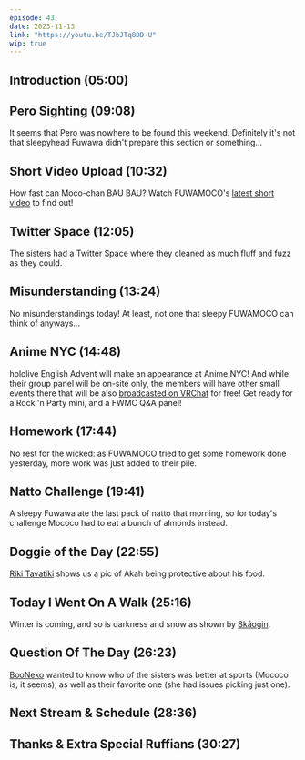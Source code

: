 ```yaml
---
episode: 43
date: 2023-11-13
link: "https://youtu.be/TJbJTq8DD-U"
wip: true
---
```


## Introduction (05:00)

## Pero Sighting (09:08)

It seems that Pero was nowhere to be found this weekend. Definitely it's not that sleepyhead Fuwawa didn't prepare this section or something...

## Short Video Upload (10:32)

How fast can Moco-chan BAU BAU? Watch FUWAMOCO's [latest short video](https://youtu.be/IvxENEi1mDI) to find out!

## Twitter Space (12:05)

The sisters had a Twitter Space where they cleaned as much fluff and fuzz as they could.

## Misunderstanding (13:24)

No misunderstandings today! At least, not one that sleepy FUWAMOCO can think of anyways...

## Anime NYC (14:48)

hololive English Advent will make an appearance at Anime NYC! And while their group panel will be on-site only, the members will have other small events there that will be also [broadcasted on VRChat](https://twitter.com/hololive_En/status/1724433458657710129) for free! Get ready for a Rock 'n Party mini, and a FWMC Q&A panel!

## Homework (17:44)

No rest for the wicked: as FUWAMOCO tried to get some homework done yesterday, more work was just added to their pile.

## Natto Challenge (19:41)

A sleepy Fuwawa ate the last pack of natto that morning, so for today's challenge Mococo had to eat a bunch of almonds instead.

## Doggie of the Day (22:55)

[Riki Tavatiki](https://twitter.com/RTavatiki/status/1722696513707712660) shows us a pic of Akah being protective about his food.

## Today I Went On A Walk (25:16)

Winter is coming, and so is darkness and snow as shown by [Skåogin](https://twitter.com/skaogin/status/1722704257265148399).

## Question Of The Day (26:23)

[BooNeko](https://twitter.com/IyqZs/status/1722553207325614367) wanted to know who of the sisters was better at sports (Mococo is, it seems), as well as their favorite one (she had issues picking just one).

## Next Stream & Schedule (28:36)

## Thanks & Extra Special Ruffians (30:27)

